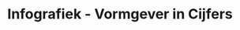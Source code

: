---
title: Infografiek - Vormgever in Cijfers
slug: "vormgever-in-cijfers"
description: "Als een van de opdrachten in de
              derde schijf, moesten de studenten
              een infografiek maken over
              een grafisch vormgever.<br><br>
              Simon Van Damme heeft gekozen
              om deze te benaderen met enkele
              gekke figuren die voor een mooi
              evenwicht zorgt tussen de cijfers
              en beelden."
type: "intern"
members:
    - name: "Simon Van Damme"
      major: "Crossmedia-ontwerp"
      minor: "Graphic Design"
      disk: "3de schijf"
thumbnail:
    url: "thumbnail.jpg"
    alt: ""
    height: 1
    width: 1
    text-color: "cb4b4a"
    background-color: "cb4b4a"
media:
    - url: "1.jpg"
      type: "image"
      text: "Alles begint met een duidelijke schets waarop je kan werken. Welke objecten komen waar, hoe gaat de tekst gepositioneerd
             zijn tegenover het beeld en hoe gaat het totaalbeeld eruit zien."
    - url: "2.jpg"
      type: "image"
      text: "Eens de schets klaar is, begint het digitaal uitwerken. Dit is de stap waarin je alles de uiteindelijke vorm geeft en
             perfectioneerd voor de gebruiker."
    - url: "3.jpg"
      type: "image"
created: 20/01/2017
order: 13
---